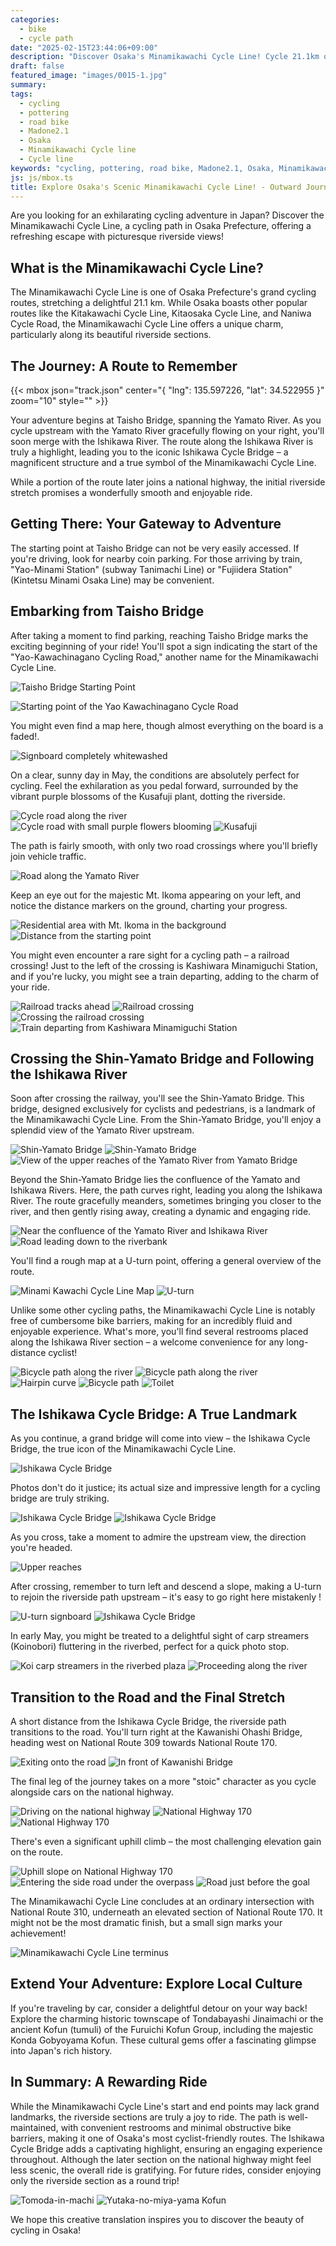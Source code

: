 ```yaml
---
categories:
  - bike
  - cycle path
date: "2025-02-15T23:44:06+09:00"
description: "Discover Osaka's Minamikawachi Cycle Line! Cycle 21.1km of scenic riverside paths and explore local culture. Enjoy well-maintained routes, iconic bridges, and convenient access. Perfect for an exhilarating ride in Osaka, Japan."
draft: false
featured_image: "images/0015-1.jpg"
summary: 
tags:
  - cycling
  - pottering
  - road bike
  - Madone2.1
  - Osaka
  - Minamikawachi Cycle line
  - Cycle line
keywords: "cycling, pottering, road bike, Madone2.1, Osaka, Minamikawachi Cycle line, Cycle line"
js: js/mbox.ts
title: Explore Osaka's Scenic Minamikawachi Cycle Line! - Outward Journey
---
```


Are you looking for an exhilarating cycling adventure in Japan? Discover the Minamikawachi Cycle Line, a cycling path in Osaka Prefecture, offering a refreshing escape with picturesque riverside views!

## What is the Minamikawachi Cycle Line?

The Minamikawachi Cycle Line is one of Osaka Prefecture's grand cycling routes, stretching a delightful 21.1 km. While Osaka boasts other popular routes like the Kitakawachi Cycle Line, Kitaosaka Cycle Line, and Naniwa Cycle Road, the Minamikawachi Cycle Line offers a unique charm, particularly along its beautiful riverside sections.

## The Journey: A Route to Remember

{{< mbox json="track.json" center="{ \"lng\": 135.597226, \"lat\": 34.522955 }" zoom="10" style="" >}}

Your adventure begins at Taisho Bridge, spanning the Yamato River. As you cycle upstream with the Yamato River gracefully flowing on your right, you'll soon merge with the Ishikawa River. The route along the Ishikawa River is truly a highlight, leading you to the iconic Ishikawa Cycle Bridge – a magnificent structure and a true symbol of the Minamikawachi Cycle Line.

While a portion of the route later joins a national highway, the initial riverside stretch promises a wonderfully smooth and enjoyable ride.

## Getting There: Your Gateway to Adventure

The starting point at Taisho Bridge can not be very easily accessed. If you're driving, look for nearby coin parking. For those arriving by train, "Yao-Minami Station" (subway Tanimachi Line) or "Fujiidera Station" (Kintetsu Minami Osaka Line) may be convenient.

## Embarking from Taisho Bridge

After taking a moment to find parking, reaching Taisho Bridge marks the exciting beginning of your ride! You'll spot a sign indicating the start of the "Yao-Kawachinagano Cycling Road," another name for the Minamikawachi Cycle Line. 

![Taisho Bridge Starting Point](./images/0001.jpg)

![Starting point of the Yao Kawachinagano Cycle Road](./images/0001-1.jpg)

You might even find a map here, though almost everything on the board is a faded!.

![Signboard completely whitewashed](./images/0002.jpg)

On a clear, sunny day in May, the conditions are absolutely perfect for cycling. Feel the exhilaration as you pedal forward, surrounded by the vibrant purple blossoms of the Kusafuji plant, dotting the riverside. 

![Cycle road along the river](./images/0004.jpg)
![Cycle road with small purple flowers blooming](./images/0004-1.jpg)
![Kusafuji](./images/0004-1-1.jpg)

The path is fairly smooth, with only two road crossings where you'll briefly join vehicle traffic. 

![Road along the Yamato River](./images/0004-2.jpg)

Keep an eye out for the majestic Mt. Ikoma appearing on your left, and notice the distance markers on the ground, charting your progress.

![Residential area with Mt. Ikoma in the background](./images/0005.jpg)
![Distance from the starting point](./images/0006.jpg)

You might even encounter a rare sight for a cycling path – a railroad crossing! Just to the left of the crossing is Kashiwara Minamiguchi Station, and if you're lucky, you might see a train departing, adding to the charm of your ride.

![Railroad tracks ahead](./images/0005-1.jpg)
![Railroad crossing](./images/0006-1.jpg)
![Crossing the railroad crossing](./images/0006-2.jpg)
![Train departing from Kashiwara Minamiguchi Station](./images/0007.jpg)

## Crossing the Shin-Yamato Bridge and Following the Ishikawa River

Soon after crossing the railway, you'll see the Shin-Yamato Bridge. This bridge, designed exclusively for cyclists and pedestrians, is a landmark of the Minamikawachi Cycle Line. From the Shin-Yamato Bridge, you'll enjoy a splendid view of the Yamato River upstream.

![Shin-Yamato Bridge](./images/0008.jpg)
![Shin-Yamato Bridge](./images/0009-1.jpg)
![View of the upper reaches of the Yamato River from Yamato Bridge](./images/0010.jpg)

Beyond the Shin-Yamato Bridge lies the confluence of the Yamato and Ishikawa Rivers. Here, the path curves right, leading you along the Ishikawa River. The route gracefully meanders, sometimes bringing you closer to the river, and then gently rising away, creating a dynamic and engaging ride. 

![Near the confluence of the Yamato River and Ishikawa River](./images/0010-1.jpg)
![Road leading down to the riverbank](./images/0010-2.jpg)

You'll find a rough map at a U-turn point, offering a general overview of the route.

![Minami Kawachi Cycle Line Map](./images/0011.jpg)
![U-turn](./images/0012.jpg)

Unlike some other cycling paths, the Minamikawachi Cycle Line is notably free of cumbersome bike barriers, making for an incredibly fluid and enjoyable experience. What's more, you'll find several restrooms placed along the Ishikawa River section – a welcome convenience for any long-distance cyclist!

![Bicycle path along the river](./images/0012-1.jpg)
![Bicycle path along the river](./images/0012-2.jpg)
![Hairpin curve](./images/0012-3.jpg)
![Bicycle path](./images/0012-4.jpg)
![Toilet](./images/0013.jpg)

## The Ishikawa Cycle Bridge: A True Landmark

As you continue, a grand bridge will come into view – the Ishikawa Cycle Bridge, the true icon of the Minamikawachi Cycle Line. 

![Ishikawa Cycle Bridge](./images/0014.jpg)

Photos don't do it justice; its actual size and impressive length for a cycling bridge are truly striking. 

![Ishikawa Cycle Bridge](./images/0015.jpg)
![Ishikawa Cycle Bridge](./images/0015-1.jpg)

As you cross, take a moment to admire the upstream view, the direction you're headed.

![Upper reaches](./images/0016.jpg)

After crossing, remember to turn left and descend a slope, making a U-turn to rejoin the riverside path upstream – it's easy to go right here mistakenly !

![U-turn signboard](./images/0017.jpg)
![Ishikawa Cycle Bridge](./images/0018.jpg)

In early May, you might be treated to a delightful sight of carp streamers (Koinobori) fluttering in the riverbed, perfect for a quick photo stop.

![Koi carp streamers in the riverbed plaza](./images/0019.jpg)
![Proceeding along the river](./images/0019-1.jpg)

## Transition to the Road and the Final Stretch

A short distance from the Ishikawa Cycle Bridge, the riverside path transitions to the road. You'll turn right at the Kawanishi Ohashi Bridge, heading west on National Route 309 towards National Route 170.

![Exiting onto the road](./images/0019-2.jpg)
![In front of Kawanishi Bridge](./images/0019-3.jpg)

The final leg of the journey takes on a more "stoic" character as you cycle alongside cars on the national highway. 

![Driving on the national highway](./images/0019-4.jpg)
![National Highway 170](./images/0020.jpg)
![National Highway 170](./images/0020-1.jpg)

There's even a significant uphill climb – the most challenging elevation gain on the route. 

![Uphill slope on National Highway 170](./images/0020-2.jpg)
![Entering the side road under the overpass](./images/0020-3.jpg)
![Road just before the goal](./images/0020-4.jpg)

The Minamikawachi Cycle Line concludes at an ordinary intersection with National Route 310, underneath an elevated section of National Route 170. It might not be the most dramatic finish, but a small sign marks your achievement!

![Minamikawachi Cycle Line terminus](./images/0021.jpg)

## Extend Your Adventure: Explore Local Culture

If you're traveling by car, consider a delightful detour on your way back! Explore the charming historic townscape of Tondabayashi Jinaimachi or the ancient Kofun (tumuli) of the Furuichi Kofun Group, including the majestic Konda Gobyoyama Kofun. These cultural gems offer a fascinating glimpse into Japan's rich history.

## In Summary: A Rewarding Ride

While the Minamikawachi Cycle Line's start and end points may lack grand landmarks, the riverside sections are truly a joy to ride. The path is well-maintained, with convenient restrooms and minimal obstructive bike barriers, making it one of Osaka's most cyclist-friendly routes. The Ishikawa Cycle Bridge adds a captivating highlight, ensuring an engaging experience throughout. Although the later section on the national highway might feel less scenic, the overall ride is gratifying. For future rides, consider enjoying only the riverside section as a round trip!

![Tomoda-in-machi](./images/0024.jpg)
![Yutaka-no-miya-yama Kofun](./images/0033.jpg)

We hope this creative translation inspires you to discover the beauty of cycling in Osaka!
